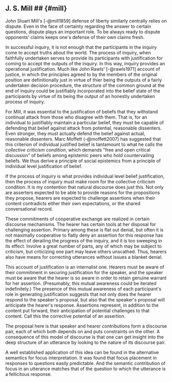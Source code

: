 ## J. S. Mill ## {#mill}

John Stuart Mill's [-@mill1859] defense of liberty similarly centrally relies on dispute. Even in the face of certainty regarding the answer to certain questions, dispute plays an important role. To be always ready to dispute opponents' claims keeps one's defense of their own claims fresh.

In successful inquiry, it is not enough that the participants in the inquiry come to accept truths about the world.  The process of inquiry, when faithfully undertaken serves to provide its participants with justification for coming to accept the outputs of the inquiry.  In this way, inquiry provides an operational justification.  Much like John Rawls' [-@rawls1971] account of justice, in which the principles agreed to by the members of the original position are definitionally just in virtue of thier being the outputs of a fairly undertaken decision procedure, the structure of the common ground at the end of inquiry could be justifiably incorporated into the belief state of the participants by virtue of its being the output of an honestly undertaken process of inquiry.

For Mill, it was essential to the justification of beliefs that they withstand continual attack from those who disagree with them.  That is, for an individual to justifiably maintain a particular belief, they must be capable of defending that belief against attack from potential, reasonable dissenters.  Even stronger, they must actually defend the belief against actual, reasonable dissenters.  Marc Moffett (-@moffett2007) has suggested that this criterion of individual justified belief is tantamount to what he calls the *collective criticism condition*, which demands "free and open critical discussion" of beliefs among epistemic peers who hold countervailing beliefs. We thus derive a principle of social epistemics from a principle of individual level justification of belief. 

If the process of inquiry is what provides individual level belief justification, then the process of inquiry must make room for the collective criticism condition. It is my contention that natural discourse does just this. Not only are asserters expected to be able to provide reasons for the propositions they propose, hearers are expected to challenge assertions when their content contradicts either their own expectations, or the shared conversational record. 

These commitments of cooperative exchange are realized in certain discourse mechanisms. The hearer has certain tools at her disposal for challenging assertion.  Primary among these is flat out denial, but often it is not maximally cooperative to flatly deny an assertion for this response has the effect of derailing the progress of the inquiry, and it is too sweeping in its effect.  Involve a great number of parts, any of which may be subject to criticism, but criticizing one part may leave others unscathed.  Thus, hearers also have means for correcting utterances without issues a blanket denial.

This account of justification is an internalist one.  Hearers must be aware of their commitment in securing justification for the speaker, and the speaker must be aware that the hearer is so aware in order to retain genuine warrant for her assertion. (Presumably, this mutual awareness could be iterated indefinitely.) The presence of this mutual awareness of each participant's role in generating justification suggests that not only does the hearer respond to the speaker's proposal, but also that the speaker's proposal will anticipate the hearer's response. Assertions represent, in addition to the content put forward, their anticipation of potential challenges to that content.  Call this the corrective potential of an assertion. 

The proposal here is that speaker and hearer contributions form a discourse pair, each of which both depends on and puts constraints on the other.  A consequence of this model of discourse is that one can get insight into the deep structure of an utterance by looking to the nature of its discourse pair.

A well established application of this idea can be found in the alternative semantics for focus interpretation.  It was found that focus placement in responses to questions easily predictable. And the semantic contribution of focus in an utterance matches that of the question to which the utterance is a fellicitous response.
